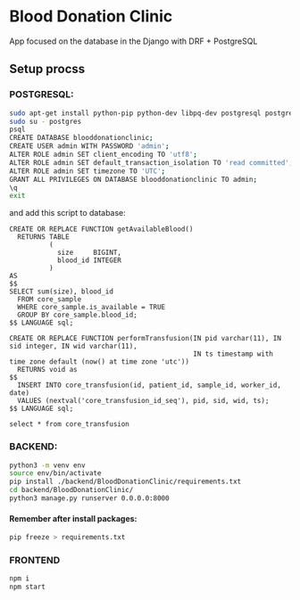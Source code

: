 # Blood Donation Clinic
App focused on the database in the Django with DRF + PostgreSQL

## Setup procss

### POSTGRESQL:
```bash
sudo apt-get install python-pip python-dev libpq-dev postgresql postgresql-contrib
sudo su - postgres
psql
CREATE DATABASE blooddonationclinic;
CREATE USER admin WITH PASSWORD 'admin';
ALTER ROLE admin SET client_encoding TO 'utf8';
ALTER ROLE admin SET default_transaction_isolation TO 'read committed';
ALTER ROLE admin SET timezone TO 'UTC';
GRANT ALL PRIVILEGES ON DATABASE blooddonationclinic TO admin;
\q
exit
```

and add this script to database:
```
CREATE OR REPLACE FUNCTION getAvailableBlood()
  RETURNS TABLE
          (
            size     BIGINT,
            blood_id INTEGER
          )
AS
$$
SELECT sum(size), blood_id
  FROM core_sample
  WHERE core_sample.is_available = TRUE
  GROUP BY core_sample.blood_id;
$$ LANGUAGE sql;

CREATE OR REPLACE FUNCTION performTransfusion(IN pid varchar(11), IN sid integer, IN wid varchar(11),
                                              IN ts timestamp with time zone default (now() at time zone 'utc'))
  RETURNS void as
$$
  INSERT INTO core_transfusion(id, patient_id, sample_id, worker_id, date)
  VALUES (nextval('core_transfusion_id_seq'), pid, sid, wid, ts);
$$ LANGUAGE sql;

select * from core_transfusion
```

### BACKEND:
```bash
python3 -m venv env
source env/bin/activate
pip install ./backend/BloodDonationClinic/requirements.txt
cd backend/BloodDonationClinic/
python3 manage.py runserver 0.0.0.0:8000
```

#### Remember after install packages:
```bash
pip freeze > requirements.txt
```

### FRONTEND
```bash
npm i
npm start
```

